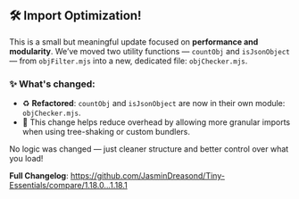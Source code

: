 ## 🛠️ Import Optimization!

This is a small but meaningful update focused on **performance and modularity**. We’ve moved two utility functions — `countObj` and `isJsonObject` — from `objFilter.mjs` into a new, dedicated file: `objChecker.mjs`.

### ✨ What's changed:

* ♻️ **Refactored**: `countObj` and `isJsonObject` are now in their own module: `objChecker.mjs`.
* 📁 This change helps reduce overhead by allowing more granular imports when using tree-shaking or custom bundlers.

No logic was changed — just cleaner structure and better control over what you load!

**Full Changelog**: https://github.com/JasminDreasond/Tiny-Essentials/compare/1.18.0...1.18.1